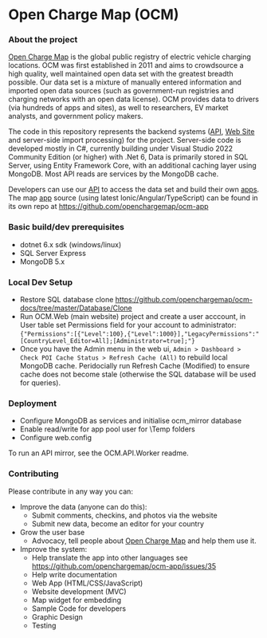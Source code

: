 Open Charge Map (OCM)
==========

### About the project

[Open Charge Map](https://openchargemap.org) is the global public registry of electric vehicle charging locations.
OCM was first established in 2011 and aims to crowdsource a high quality, well maintained open data set with the greatest breadth possible. Our data set is a mixture of manually entered information and imported open data sources (such as government-run registries and charging networks with an open data license). OCM provides data to drivers (via hundreds of apps and sites), as well to researchers, EV market analysts, and government policy makers. 

The code in this repository represents the backend systems ([API](https://openchargemap.org/site/develop/), [Web Site](https://openchargemap.org) and server-side import processing) for the project. Server-side code is developed mostly in C#, currently building under Visual Studio 2022 Community Edition (or higher) with .Net 6, Data is primarily stored in SQL Server, using Entity Framework Core, with an additional caching layer using MongoDB. Most API reads are services by the MongoDB cache.

Developers can use our [API](https://openchargemap.org/site/develop/) to access the data set and build their own [apps](https://openchargemap.org/site/develop/apps/). The map [app](https://map.openchargemap.io) source (using latest Ionic/Angular/TypeScript) can be found in its own repo at https://github.com/openchargemap/ocm-app


### Basic build/dev prerequisites

- dotnet 6.x sdk (windows/linux)
- SQL Server Express
- MongoDB 5.x

### Local Dev Setup
- Restore SQL database clone https://github.com/openchargemap/ocm-docs/tree/master/Database/Clone
- Run OCM.Web (main website) project and create a user acccount, in User table set Permissions field for your account to administrator: `{"Permissions":[{"Level":100},{"Level":1000}],"LegacyPermissions":"[CountryLevel_Editor=All];[Administrator=true];"}`
- Once you have the Admin menu in the web ui, `Admin > Dashboard > Check POI Cache Status > Refresh Cache (All)` to rebuild local MongoDB cache. Peridocially run Refresh Cache (Modified) to ensure cache does not become stale (otherwise the SQL database will be used for queries).

### Deployment 

 - Configure MongoDB as services and initialise ocm_mirror database
 - Enable read/write for app pool user for \Temp folders
 - Configure web.config

 To run an API mirror, see the OCM.API.Worker readme.

### Contributing

Please contribute in any way you can:
  - Improve the data (anyone can do this):
    - Submit comments, checkins, and photos via the website
    - Submit new data, become an editor for your country
  - Grow the user base
    - Advocacy, tell people about [Open Charge Map](https://openchargemap.org) and help them use it.
  - Improve the system:
    - Help translate the app into other languages see https://github.com/openchargemap/ocm-app/issues/35
    - Help write documentation
    - Web App (HTML/CSS/JavaScript)
    - Website development (MVC)
    - Map widget for embedding
    - Sample Code for developers
    - Graphic Design
    - Testing



